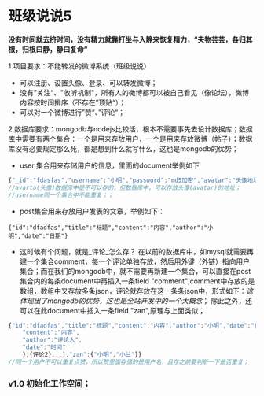 # 班级说说5

**没有时间就去挤时间，没有精力就靠打坐与入静来恢复精力，“夫物芸芸，各归其根，归根曰静，静曰复命”**

1.项目要求：不能转发的微博系统（班级说说）
* 可以注册、设置头像、登录、可以转发微博；
* 没有”关注“、"收听机制"，所有人的微博都可以被自己看见（像论坛），微博内容按时间排序（不存在”顶贴“）；
* 可以对一个微博进行”赞“、”评论“；

2.数据库要求：mongodb与nodejs比较活，根本不需要事先去设计数据库；数据库中需要有两个集合：一个是用来存放用户，一个是用来存放微博（帖子）；数据库没有必要规定那么死，都是想到什么就写什么，这也是mongodb的优势；
* user 集合用来存储用户的信息，里面的document举例如下

```js
{"_id":"fdasfas","username":"小明","password":"md5加密","avatar":"头像地址","sign":"一句话签名"}
//avarta(头像)数据库中是不可以存的，但数据库中，可以存放头像(avatar)的地址；
//username同一个集合中不能重复；；
```
* post集合用来存放用户发表的文章，举例如下：

```
{"id":"dfadfas","title":"标题","content":"内容","author":"小明","date":"日期"}
```
* 这时候有个问题，就是_评论_怎么存？
在以前的数据库中，如mysql就需要再建一个集合comment，每一个评论单独存放，然后用外键（外链）指向用户集合；而在我们的mongodb中，就不需要再新建一个集合，可以直接在post集合内的每条document中再插入一条field "comment";comment中存放的是数组，数组中又存放多条json，评论就存放在这一条条json中，形式如下：_这体现出了mongodb的优势，这也是全站开发中的一个大概念_； 除此之外，还可以在此document中插入一条field "zan",原理与上面类似；

```js
{"id":"dfadfas","title":"标题","content":"内容","author":"小明","date":"日期","comment":[{
    "content":"内容",
    "author":"评论人",
    "date":"时间"
    },{评论2}...],"zan":{"小明","小兰"}}
//同一个用户不可以重复点赞，所以赞里面存储的是用户名，且存之前要判断一下是否重复；
```

### v1.0 初始化工作空间；
